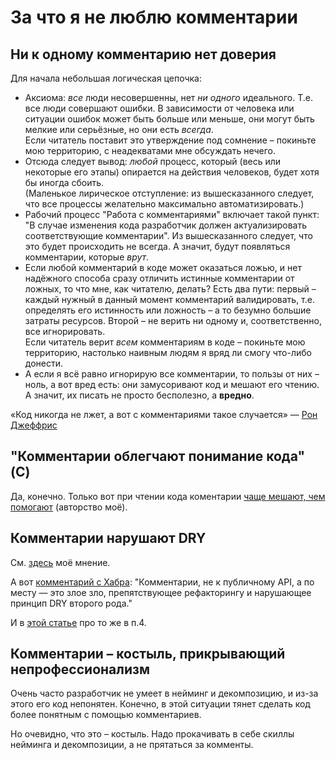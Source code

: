 # За что я не люблю комментарии

## Ни к одному комментарию нет доверия

Для начала небольшая логическая цепочка:

* Аксиома: _все_ люди несовершенны, нет _ни одного_ идеального. Т.е. все люди совершают ошибки. В зависимости от человека или ситуации ошибок может быть больше или меньше, они могут быть мелкие или серьёзные, но они есть _всегда_.  
Если читатель поставит это утверждение под сомнение – покиньте мою территорию, с неадекватами мне обсуждать нечего.
* Отсюда следует вывод: _любой_ процесс, который (весь или некоторые его этапы) опирается на действия человеков, будет хотя бы иногда сбоить.  
(Маленькое лирическое отступление: из вышесказанного следует, что все процессы желательно максимально автоматизировать.)
* Рабочий процесс "Работа с комментариями" включает такой пункт: "В случае изменения кода разработчик должен актуализировать соответствующие комментарии". Из вышесказанного следует, что это будет происходить не всегда. А значит, будут появляться комментарии, которые _врут_.
* Если любой комментарий в коде может оказаться ложью, и нет надёжного способа сразу отличить истинные комментарии от ложных, то что мне, как читателю, делать? Есть два пути: первый – каждый нужный в данный момент комментарий валидировать, т.е. определять его истинность или ложность – а то безумно большие затраты ресурсов. Второй – не верить ни одному и, соответственно, все игнорировать.  
Если читатель верит _всем_ комментариям в коде – покиньте мою территорию, настолько наивным людям я вряд ли смогу что-либо донести.
* А если я всё равно игнорирую все комментарии, то пользы от них – ноль, а вот вред есть: они замусоривают код и мешают его чтению. А значит, их писать не просто бесполезно, а **вредно**.

«Код никогда не лжет, а вот с комментариями такое случается» — [Рон Джеффрис](https://ru.qaz.wiki/wiki/Ron_Jeffries)

## "Комментарии облегчают понимание кода" (C)
Да, конечно. Только вот при чтении кода коментарии [чаще мешают, чем помогают](articles/two_types_of_read.md) (авторство моё).

## Комментарии нарушают DRY
См. [здесь](articles/DRY_misunderstanding.md) моё мнение.

А вот [комментарий с Хабра](https://habr.com/ru/company/piter/blog/460725/#comment_20413345): "Комментарии, не к публичному API, а по месту — это злое зло, препятствующее рефакторингу и нарушающее принцип DRY второго рода."

И в [этой статье](https://habr.com/ru/company/productivity_inside/blog/493288/) про то же в п.4.

## Комментарии – костыль, прикрывающий непрофессионализм
Очень часто разработчик не умеет в нейминг и декомпозицию, и из-за этого его код непонятен. Конечно, в этой ситуации тянет сделать код более понятным с помощью комментариев.

Но очевидно, что это – костыль. Надо прокачивать в себе скиллы нейминга и декомпозиции, а не прятаться за комменты.

